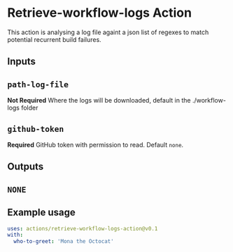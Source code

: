 # Retrieve-workflow-logs Action

This action is analysing a log file againt a json list of regexes to match potential recurrent build failures.

## Inputs

## `path-log-file`

**Not Required**  Where the logs will be downloaded, default in the ./workflow-logs folder

## `github-token`

**Required** GitHub token with permission to read. Default `none`.

## Outputs

## `NONE`

## Example usage
```yaml
uses: actions/retrieve-workflow-logs-action@v0.1
with:
  who-to-greet: 'Mona the Octocat'
```

